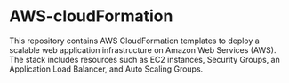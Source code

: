 # AWS-cloudFormation
This repository contains AWS CloudFormation templates to deploy a scalable web application infrastructure on Amazon Web Services (AWS). The stack includes resources such as EC2 instances, Security Groups, an Application Load Balancer, and Auto Scaling Groups.
